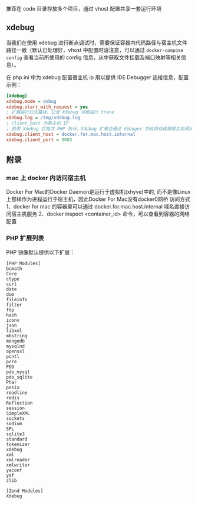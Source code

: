 
推荐在 code 目录存放多个项目，通过 vhost 配置共享一套运行环境

## xdebug

当我们在使用 xdebug 进行断点调试时，需要保证容器内代码路径与宿主机文件路径一致（默认已处理好，vhost 中配置时请注意，可以通过 `docker-compose config` 查看当前所使用的 config 信息，从中获取文件挂载及端口映射等相关信息）。

在 php.ini 中为 xdebug 配置宿主机 ip 用以提供 IDE Debugger 连接信息，配置示例：

```ini
[Xdebug]
xdebug.mode = debug
xdebug.start_with_request = yes
; 扩展运行日志路径，记录 Xdebug 详细运行 trace
xdebug.log = /tmp/xdebug.log
; client_host 为宿主机 IP
; 启用 Xdebug 后每次 PHP 执行，Xdebug 扩展会通过 debuger 协议自动连接宿主机调试器
xdebug.client_host = docker.for.mac.host.internal
xdebug.client_port = 9003
```

## 附录

### mac 上 docker 内访问宿主机

Docker For Mac的Docker Daemon是运行于虚拟机(xhyve)中的, 而不是像Linux上那样作为进程运行于宿主机，因此Docker For Mac没有docker0网桥
访问方式
1、docker for mac 的容器里可以通过 docker.for.mac.host.internal 域名直接访问宿主机服务
2、docker inspect <container_id> 命令，可以查看到容器的网络配置

### PHP 扩展列表

PHP 镜像默认提供以下扩展：

```
[PHP Modules]
bcmath
Core
ctype
curl
date
dom
fileinfo
filter
ftp
hash
iconv
json
libxml
mbstring
mongodb
mysqlnd
openssl
pcntl
pcre
PDO
pdo_mysql
pdo_sqlite
Phar
posix
readline
redis
Reflection
session
SimpleXML
sockets
sodium
SPL
sqlite3
standard
tokenizer
xdebug
xml
xmlreader
xmlwriter
yaconf
yaf
zlib

[Zend Modules]
Xdebug
```
